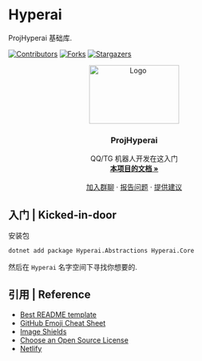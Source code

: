 # Hyperai

ProjHyperai 基础库.

<!-- PROJECT SHIELDS -->

[![Contributors][contributors-shield]][contributors-url]
[![Forks][forks-shield]][forks-url]
[![Stargazers][stars-shield]][stars-url]

<!-- PROJECT LOGO -->

<p align="center">
  <a href="https://github.com/theGravityLab/ProjHyperai">
    <img src="https://github.com/theGravityLab/ProjHyperai/raw/master/.github/images/sucks.png" alt="Logo" width="180" height="117">
  </a>
</p>


  <h3 align="center">ProjHyperai</h3>
  <p align="center">
    QQ/TG 机器人开发在这入门
    <br />
    <a href="https://projhyperai.dowob.vip"><strong>本项目的文档 »</strong></a>
    <br />
    <br />
    <a href="https://jq.qq.com/?_wv=1027&k=oygKDvyw">加入群聊</a>
    ·
    <a href="https://github.com/theGravityLab/ProjHyperai/issues">报告问题</a>
    ·
    <a href="https://github.com/theGravityLab/ProjHyperai/issues">提供建议</a>
  </p>


## 入门 | Kicked-in-door

安装包
```bash
dotnet add package Hyperai.Abstractions Hyperai.Core
```

然后在 `Hyperai` 名字空间下寻找你想要的.

## 引用 | Reference

- [Best README template](https://github.com/shaojintian/Best_README_template/blob/master/README.md)
- [GitHub Emoji Cheat Sheet](https://www.webpagefx.com/tools/emoji-cheat-sheet)
- [Image Shields](https://shields.io)
- [Choose an Open Source License](https://choosealicense.com)
- [Netlify](https://www.netlify.com/)

<!-- links -->
[project-path]:theGravityLab/Hyperai
[contributors-shield]: https://img.shields.io/github/contributors/theGravityLab/Hyperai?style=for-the-badge
[contributors-url]: https://github.com/theGravityLab/Hyperai/graphs/contributors
[forks-shield]: https://img.shields.io/github/forks/theGravityLab/Hyperai?style=for-the-badge
[forks-url]: https://github.com/theGravityLab/Hyperai/network/members
[stars-shield]: https://img.shields.io/github/stars/theGravityLab/Hyperai?style=for-the-badge
[stars-url]: https://github.com/theGravityLab/Hyperai/stargazers